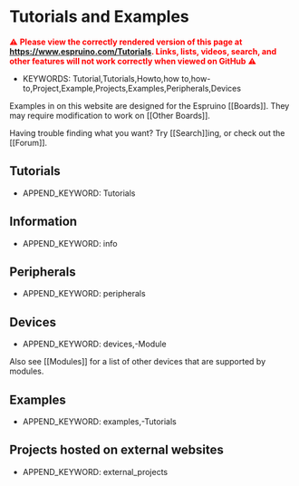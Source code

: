 <!--- Copyright (c) 2013 Gordon Williams, Pur3 Ltd. See the file LICENSE for copying permission. -->
Tutorials and Examples
===================

<span style="color:red">:warning: **Please view the correctly rendered version of this page at https://www.espruino.com/Tutorials. Links, lists, videos, search, and other features will not work correctly when viewed on GitHub** :warning:</span>

* KEYWORDS: Tutorial,Tutorials,Howto,how to,how-to,Project,Example,Projects,Examples,Peripherals,Devices

Examples in on this website are designed for the Espruino [[Boards]]. They may require modification to work on [[Other Boards]].

Having trouble finding what you want? Try [[Search]]ing, or check out the [[Forum]].

Tutorials
--------

* APPEND_KEYWORD: Tutorials

Information
-----------

* APPEND_KEYWORD: info

Peripherals
----------

* APPEND_KEYWORD: peripherals

Devices
--------

* APPEND_KEYWORD: devices,-Module

Also see [[Modules]] for a list of other devices that are supported by modules.

Examples
--------

* APPEND_KEYWORD: examples,-Tutorials

Projects hosted on external websites
-------------------------------------

* APPEND_KEYWORD: external_projects
